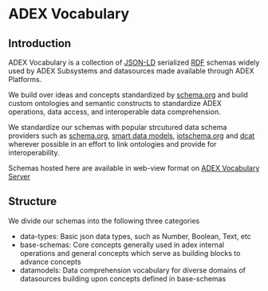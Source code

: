 # ADEX Vocabulary

## Introduction
ADEX Vocabulary is a collection of [JSON-LD](https://json-ld.org/) serialized 
[RDF](https://www.w3.org/RDF/) schemas widely used by ADEX Subsystems and 
datasources made available through ADEX Platforms.

We build over ideas and concepts standardized by [schema.org](schema.org) and 
build custom ontologies and semantic constructs to standardize ADEX operations, data access,
and interoperable data comprehension.

We standardize our schemas with popular strcutured data schema providers 
such as [schema.org](schema.org), [smart data models](https://smartdatamodels.org/),
[iotschema.org](http://iotschema.org/) and [dcat](https://www.w3.org/TR/vocab-dcat/#dcat-scope)
wherever possible in an effort to link ontologies and provide for interoperability.

Schemas hosted here are available in web-view format on [ADEX Vocabulary Server](https://voc.adex.org.in)


## Structure
We divide our schemas into the following three categories
- data-types: Basic json data types, such as Number, Boolean, Text, etc
- base-schemas: Core concepts generally used in adex internal operations and general concepts which serve as building blocks to advance concepts
- datamodels: Data comprehension vocabulary for diverse domains of datasources building upon concepts defined in base-schemas


